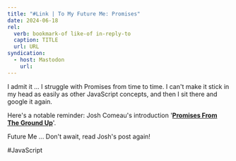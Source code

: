 ```yaml
---
title: "#Link | To My Future Me: Promises"
date: 2024-06-18
rel:
  verb: bookmark-of like-of in-reply-to
  caption: TITLE
  url: URL
syndication:
  - host: Mastodon
    url:
---
```

I admit it ... I struggle with Promises from time to time. I can't make it stick in my head as easily as other JavaScript concepts, and then I sit there and google it again.

Here's a notable reminder: Josh Comeau's introduction '**[Promises From The Ground Up](https://www.joshwcomeau.com/javascript/promises/)**'.

Future Me ... Don't await, read Josh's post again!

#JavaScript


